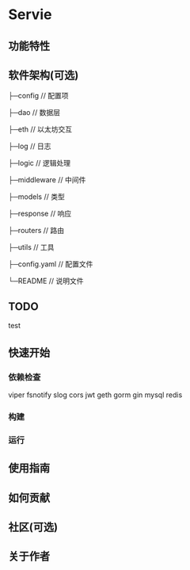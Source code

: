 # Servie
<!-- 写一段简短的话描述项目 -->
## 功能特性
<!-- 描述该项目的核心功能点 -->

## 软件架构(可选)
<!-- 可以描述下项目的架构 -->
├─config        // 配置项

├─dao           // 数据层

├─eth           // 以太坊交互

├─log           // 日志

├─logic         // 逻辑处理

├─middleware    // 中间件 

├─models        // 类型

├─response      // 响应

├─routers       // 路由

├─utils         // 工具

├─config.yaml   // 配置文件

└─README        // 说明文件

## TODO

test

## 快速开始
### 依赖检查
<!-- 描述该项目的依赖，比如依赖的包、工具或者其他任何依赖项 -->
viper
fsnotify
slog
cors
jwt
geth
gorm
gin
mysql
redis
### 构建
<!-- 描述如何构建该项目 -->
### 运行
<!-- 描述如何运行该项目 -->
## 使用指南
<!-- 描述如何使用该项目 -->
## 如何贡献
<!-- 告诉其他开发者如果给该项目贡献源码 -->
## 社区(可选)
<!-- 如果有需要可以介绍一些社区相关的内容 -->
## 关于作者

